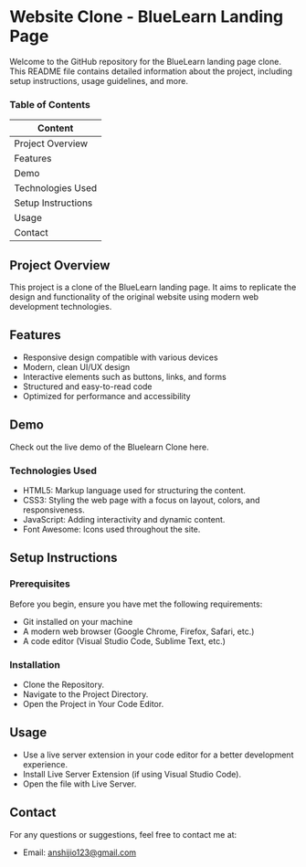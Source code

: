 # Website Clone - BlueLearn Landing Page

Welcome to the GitHub repository for the BlueLearn landing page clone. This README file contains detailed information about the project, including setup instructions, usage guidelines, and more.

### Table of Contents
| Content  |
| ------------  |
| Project Overview  |
| Features |
| Demo |
| Technologies Used |
| Setup Instructions |
| Usage |
| Contact |


## Project Overview

This project is a clone of the BlueLearn landing page. It aims to replicate the design and functionality of the original website using modern web development technologies.

## Features

* Responsive design compatible with various devices
* Modern, clean UI/UX design
* Interactive elements such as buttons, links, and forms
* Structured and easy-to-read code
* Optimized for performance and accessibility

## Demo
Check out the live demo of the Bluelearn Clone here.

### Technologies Used

* HTML5: Markup language used for structuring the content.
* CSS3: Styling the web page with a focus on layout, colors, and responsiveness.
* JavaScript: Adding interactivity and dynamic content.
* Font Awesome: Icons used throughout the site.

## Setup Instructions

### Prerequisites

Before you begin, ensure you have met the following requirements:

* Git installed on your machine
* A modern web browser (Google Chrome, Firefox, Safari, etc.)
* A code editor (Visual Studio Code, Sublime Text, etc.)

### Installation

* Clone the Repository.
* Navigate to the Project Directory.
* Open the Project in Your Code Editor.

## Usage

* Use a live server extension in your code editor for a better development experience.
* Install Live Server Extension (if using Visual Studio Code).
* Open the file with Live Server.

## Contact
For any questions or suggestions, feel free to contact me at:

* Email: anshijio123@gmail.com



